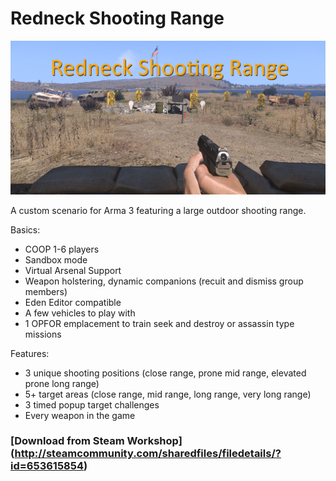# Redneck Shooting Range

![Redneck Shooting Range preview image](https://raw.githubusercontent.com/smillwith/RedneckRange.Altis/master/rangeOverviewPic098098.jpg "Redneck Shooting Range")

A custom scenario for Arma 3 featuring a large outdoor shooting range.

Basics:
* COOP 1-6 players
* Sandbox mode
* Virtual Arsenal Support
* Weapon holstering, dynamic companions (recuit and dismiss group members)
* Eden Editor compatible
* A few vehicles to play with
* 1 OPFOR emplacement to train seek and destroy or assassin type missions

Features:
* 3 unique shooting positions (close range, prone mid range, elevated prone long range)
* 5+ target areas (close range, mid range, long range, very long range)
* 3 timed popup target challenges
* Every weapon in the game

### [Download from Steam Workshop] (http://steamcommunity.com/sharedfiles/filedetails/?id=653615854)
